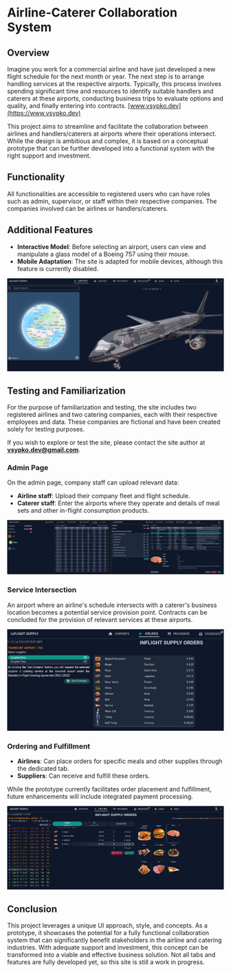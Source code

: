 # Airline-Caterer Collaboration System

## Overview

Imagine you work for a commercial airline and have just developed a new flight schedule for the next month or year. The next step is to arrange handling services at the respective airports. Typically, this process involves spending significant time and resources to identify suitable handlers and caterers at these airports, conducting business trips to evaluate options and quality, and finally entering into contracts.
[www.vsypko.dev](https://www.vsypko.dev)

This project aims to streamline and facilitate the collaboration between airlines and handlers/caterers at airports where their operations intersect. While the design is ambitious and complex, it is based on a conceptual prototype that can be further developed into a functional system with the right support and investment.

## Functionality

All functionalities are accessible to registered users who can have roles such as admin, supervisor, or staff within their respective companies. The companies involved can be airlines or handlers/caterers.

## Additional Features

- **Interactive Model**: Before selecting an airport, users can view and manipulate a glass model of a Boeing 757 using their mouse.
- **Mobile Adaptation**: The site is adapted for mobile devices, although this feature is currently disabled.

![Interactive Model Screenshot](images/image_1.png)

## Testing and Familiarization

For the purpose of familiarization and testing, the site includes two registered airlines and two catering companies, each with their respective employees and data. These companies are fictional and have been created solely for testing purposes.

If you wish to explore or test the site, please contact the site author at **vsypko.dev@gmail.com**.

### Admin Page

On the admin page, company staff can upload relevant data:

- **Airline staff**: Upload their company fleet and flight schedule.
- **Caterer staff**: Enter the airports where they operate and details of meal sets and other in-flight consumption products.

![Admin Page Screenshot](images/image_2.png)

### Service Intersection

An airport where an airline's schedule intersects with a caterer's business location becomes a potential service provision point. Contracts can be concluded for the provision of relevant services at these airports.

![Service Intersection Screenshot](images/image_3.png)

### Ordering and Fulfillment

- **Airlines**: Can place orders for specific meals and other supplies through the dedicated tab.
- **Suppliers**: Can receive and fulfill these orders.

While the prototype currently facilitates order placement and fulfillment, future enhancements will include integrated payment processing.

![Ordering and Fulfillment Screenshot](images/image_5.png)

## Conclusion

This project leverages a unique UI approach, style, and concepts. As a prototype, it showcases the potential for a fully functional collaboration system that can significantly benefit stakeholders in the airline and catering industries. With adequate support and investment, this concept can be transformed into a viable and effective business solution. Not all tabs and features are fully developed yet, so this site is still a work in progress.
